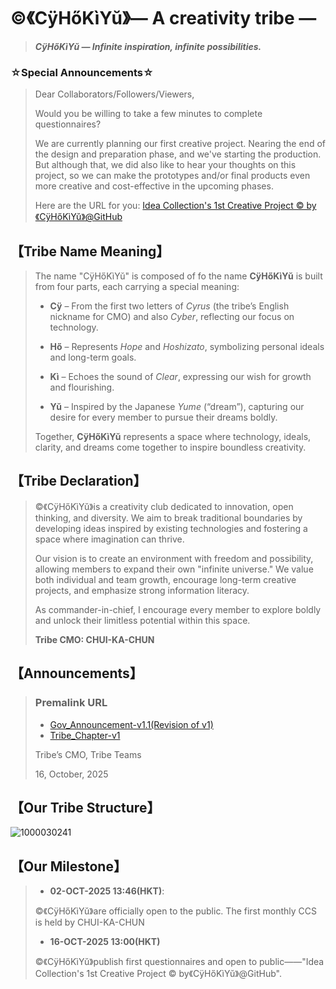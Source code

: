 # ©️《CÿHőKìYŭ》— A creativity tribe —
> _**CÿHőKìYŭ — Infinite inspiration, infinite possibilities.**_

### ☆Special Announcements☆
> Dear Collaborators/Followers/Viewers,
> 
> Would you be willing to take a few minutes to complete questionnaires?
>
> We are currently planning our first creative project. Nearing the end of the design and preparation phase, and we've starting the production. But although that, we did also like to hear your thoughts on this project, so we can make the prototypes and/or final products even more creative and cost-effective in the upcoming phases.
>
> Here are the URL for you:
> [Idea Collection's 1st Creative Project ©️ by《CÿHőKìYŭ》@GitHub](https://forms.cloud.microsoft/r/CDptAwYycw)

## 【Tribe Name Meaning】
> The name "CÿHőKìYŭ" is composed of fo the name **CÿHőKìYŭ** is built from four parts, each carrying a special meaning:
> - **Cÿ** – From the first two letters of *Cyrus* (the tribe’s English nickname for CMO) and also *Cyber*, reflecting our focus on technology.
> 
> - **Hő** – Represents *Hope* and *Hoshizato*, symbolizing personal ideals and long-term goals.
>
> - **Kì** – Echoes the sound of *Clear*, expressing our wish for growth and flourishing.
> 
> - **Yŭ** – Inspired by the Japanese *Yume* (“dream”), capturing our desire for every member to pursue their dreams boldly.
> 
> Together, **CÿHőKìYŭ** represents a space where technology, ideals, clarity, and dreams come together to inspire boundless creativity.  
## 【Tribe Declaration】
> ©️《CÿHőKìYŭ》is a creativity club dedicated to innovation, open thinking, and diversity. We aim to break traditional boundaries by developing ideas inspired by existing technologies and fostering a space where imagination can thrive.
>
> Our vision is to create an environment with freedom and possibility, allowing members to expand their own "infinite universe." We value both individual and team growth, encourage long-term creative projects, and emphasize strong information literacy.
>
> As commander-in-chief, I encourage every member to explore boldly and unlock their limitless potential within this space.
>
> **Tribe CMO: CHUI-KA-CHUN**  
## 【Announcements】
> ### Premalink URL
> - [Gov_Announcement-v1.1(Revision of v1)](https://github.com/CHUI-KA-CHUN/-c-CyHoKiYu-/blob/main/GovAnnouncement_v1-1.md)
> - [Tribe_Chapter-v1](https://github.com/CHUI-KA-CHUN/-c-CyHoKiYu-/blob/main/Tribe_Chapter-v1.md)
>
> Tribe’s CMO, Tribe Teams
>
> 16, October, 2025
## 【Our Tribe Structure】
![1000030241](https://github.com/user-attachments/assets/a0d32c8a-69b9-41a0-9064-d24c96124e5a)

## 【Our Milestone】
> - **02-OCT-2025 13:46(HKT)**:
> 
> ©️《CÿHőKìYŭ》are officially open to the public. The first monthly CCS is held by CHUI-KA-CHUN
>
> - **16-OCT-2025 13:00(HKT)**
>
> ©️《CÿHőKìYŭ》publish first questionnaires and open to public——"Idea Collection's 1st Creative Project ©️ by《CÿHőKìYŭ》@GitHub".
